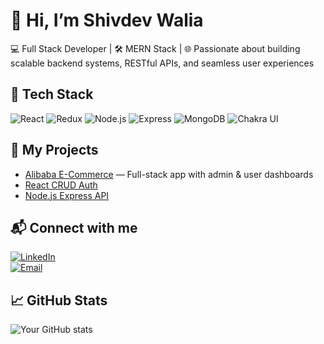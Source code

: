 # 👋 Hi, I’m Shivdev Walia

💻 Full Stack Developer | 🛠 MERN Stack | 🌐 Passionate about building scalable backend systems, RESTful APIs, and seamless user experiences

## 🔧 Tech Stack

![React](https://img.shields.io/badge/-React-20232A?style=for-the-badge&logo=react)
![Redux](https://img.shields.io/badge/-Redux-764ABC?style=for-the-badge&logo=redux)
![Node.js](https://img.shields.io/badge/-Node.js-339933?style=for-the-badge&logo=node.js)
![Express](https://img.shields.io/badge/-Express-black?style=for-the-badge&logo=express)
![MongoDB](https://img.shields.io/badge/-MongoDB-47A248?style=for-the-badge&logo=mongodb)
![Chakra UI](https://img.shields.io/badge/-Chakra%20UI-319795?style=for-the-badge&logo=chakra-ui)

## 🧰 My Projects

- [Alibaba E-Commerce](https://github.com/shivdevwalia/alibaba-project) — Full-stack app with admin & user dashboards
- [React CRUD Auth](https://github.com/shivdevwalia/react-crud-auth)
- [Node.js Express API](https://github.com/shivdevwalia/webapp-backend)

## 📬 Connect with me

[![LinkedIn](https://img.shields.io/badge/-LinkedIn-0077B5?style=flat&logo=linkedin)](https://www.linkedin.com/in/yourname)  
[![Email](https://img.shields.io/badge/-Email-D14836?style=flat&logo=gmail&logoColor=white)](mailto:your-email@gmail.com)

## 📈 GitHub Stats

![Your GitHub stats](https://github-readme-stats.vercel.app/api?username=shivdevwalia&show_icons=true&theme=radical)
